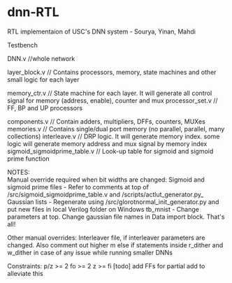# dnn-RTL
RTL implementaion of USC's DNN system - Sourya, Yinan, Mahdi

Testbench

DNN.v		//whole network

layer_block.v		// Contains processors, memory, state machines and other small logic for each layer

memory_ctr.v 		// State machine for each layer. It will generate all control signal for memory (address, enable), counter and mux
processor_set.v 	// FF, BP and UP processors

components.v		// Contain adders, multipliers, DFFs, counters, MUXes
memories.v			// Contains single/dual port memory (no parallel, parallel, many collections)
interleave.v		// DRP logic. It will generate memory index. some logic will generate memory address and mux signal by memory index
sigmoid_sigmoidprime_table.v		// Look-up table for sigmoid and sigmoid prime function



NOTES:			
Manual override required when bit widths are changed:
	Sigmoid and sigmoid prime files - Refer to comments at top of /src/sigmoid_sigmoidprime_table.v and /scripts/actlut_generator.py_
	Gaussian lists - Regenerate using /src/glorotnormal_init_generator.py and put new files in local Verilog folder on Windows
	tb_mnist - Change parameters at top. Change gaussian file names in Data import block. That's all!

Other manual overrides:
Interleaver file, if interleaver parameters are changed. Also comment out higher m else if statements inside r_dither and w_dither in case of any issue while running smaller DNNs

Constraints:
p/z >= 2
fo >= 2
z >= fi [todo] add FFs for partial add to alleviate this

